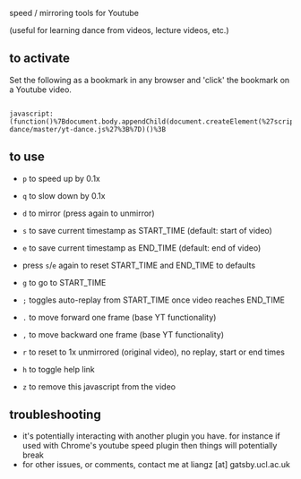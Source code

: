 speed / mirroring tools for Youtube

(useful for learning dance from videos, lecture videos, etc.)

## to activate
Set the following as a bookmark in any browser and 'click' the bookmark on a Youtube video.

~~~

javascript:(function()%7Bdocument.body.appendChild(document.createElement(%27script%27)).src%3D%27https://cdn.rawgit.com/lzil/yt-dance/master/yt-dance.js%27%3B%7D)()%3B

~~~

## to use

- `p` to speed up by 0.1x
- `q` to slow down by 0.1x
- `d` to mirror (press again to unmirror)

- `s` to save current timestamp as START_TIME (default: start of video)
- `e` to save current timestamp as END_TIME (default: end of video)
- press `s`/`e` again to reset START_TIME and END_TIME to defaults
- `g` to go to START_TIME
- `;` toggles auto-replay from START_TIME once video reaches END_TIME

- `.` to move forward one frame (base YT functionality)
- `,` to move backward one frame (base YT functionality)

- `r` to reset to 1x unmirrored (original video), no replay, start or end times
- `h` to toggle help link

- `z` to remove this javascript from the video

## troubleshooting

- it's potentially interacting with another plugin you have. for instance if used with Chrome's youtube speed plugin then things will potentially break
- for other issues, or comments, contact me at liangz [at] gatsby.ucl.ac.uk
